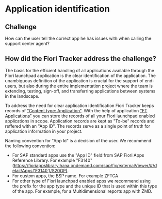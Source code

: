 # Application identification

## Challenge 
How can the user tell the correct app he has issues with when calling the support center agent?

## How did the Fiori Tracker address the challenge?

The basis for the efficient handling of all applications available through the Fiori launchpad application is the clear identification of the application. The unambiguous definition of the application is crucial for the support of end-users, but also during the entire implementation project where the team is extending, testing, sign-off, and transferring applications between systems in the landscape.

To address the need for clear application identification Fiori Tracker keeps records of ["Content type: Application"](../../tracked/SPS03/apps.md). With the help of application ["FT Applications"](../../core/SPS03/apps.md) you can store the records of all your Fiori launchpad enabled applications in scope. Application records are kept as "To-be" records and reffered with an "App ID". The records serve as a single point of truth for application information in your project. 

Naming convention for "App Id" is a decision of the user. We recommend the following convention:

- For SAP standard apps use the "App ID" field from SAP Fiori Apps Reference Library. For example "F3140" (https://fioriappslibrary.hana.ondemand.com/sap/fix/externalViewer/#/detail/Apps('F3140')/S20OP). 
- For custom apps, the BSP name. For example ZFTCA
- For other type of Fiori launchpad enabled apps we recommend using the prefix for the app type and the unique ID that is used within this type of the app. For example, for a Multidimensional reports app with ZMD<SQL query view name>.
